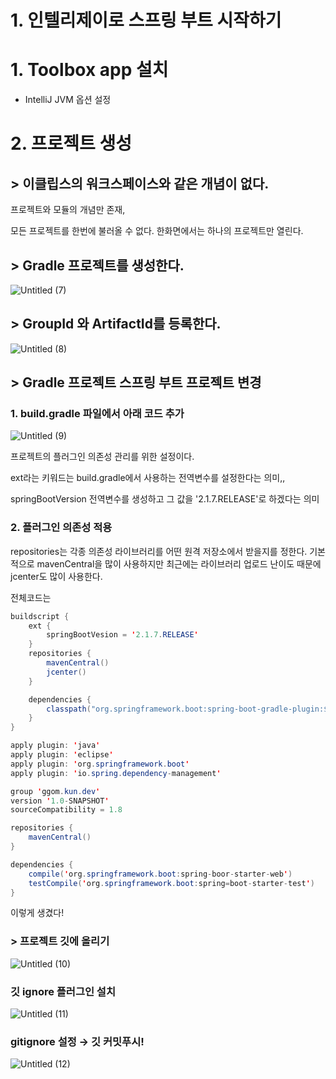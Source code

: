 # 1. 인텔리제이로 스프링 부트 시작하기

# 1.  Toolbox app 설치

- IntelliJ JVM 옵션 설정

# 2. 프로젝트 생성

## > 이클립스의 워크스페이스와 같은 개념이 없다.

프로젝트와 모듈의 개념만 존재,

모든 프로젝트를 한번에 불러올 수 없다. 한화면에서는 하나의 프로젝트만 열린다.

## > Gradle 프로젝트를 생성한다.

![Untitled (7)](https://user-images.githubusercontent.com/58289110/111097356-b2fc7980-8584-11eb-8934-4ea00f2e2f25.png)

## > GroupId 와 ArtifactId를 등록한다.

![Untitled (8)](https://user-images.githubusercontent.com/58289110/111097374-bbed4b00-8584-11eb-8c01-908f04760e89.png)

## > Gradle 프로젝트 스프링 부트 프로젝트 변경

### 1. build.gradle 파일에서 아래 코드 추가

![Untitled (9)](https://user-images.githubusercontent.com/58289110/111097399-c60f4980-8584-11eb-9744-a81210e5d93f.png)

프로젝트의 플러그인 의존성 관리를 위한 설정이다.

ext라는 키워드는 build.gradle에서 사용하는 전역변수를 설정한다는 의미,,

springBootVersion 전역변수를 생성하고 그 값을 '2.1.7.RELEASE'로 하겠다는 의미

### 2. 플러그인 의존성 적용

repositories는 각종 의존성 라이브러리를 어떤 원격 저장소에서 받을지를 정한다. 기본적으로 mavenCentral을 많이 사용하지만 최근에는 라이브러리 업로드 난이도 때문에 jcenter도 많이 사용한다.

전체코드는

```java
buildscript {
    ext {
        springBootVesion = '2.1.7.RELEASE'
    }
    repositories {
        mavenCentral()
        jcenter()
    }

    dependencies {
        classpath("org.springframework.boot:spring-boot-gradle-plugin:${springBootVersion}")
    }
}

apply plugin: 'java'
apply plugin: 'eclipse'
apply plugin: 'org.springframework.boot'
apply plugin: 'io.spring.dependency-management'

group 'ggom.kun.dev'
version '1.0-SNAPSHOT'
sourceCompatibility = 1.8

repositories {
    mavenCentral()
}

dependencies {
    compile('org.springframework.boot:spring-boor-starter-web')
    testCompile('org.springframework.boot:spring=boot-starter-test')
}
```

이렇게 생겼다!

### > 프로젝트 깃에 올리기

![Untitled (10)](https://user-images.githubusercontent.com/58289110/111097402-c7407680-8584-11eb-9bbc-d2bb91e023ea.png)

### 깃 ignore 플러그인 설치

![Untitled (11)](https://user-images.githubusercontent.com/58289110/111097405-c7d90d00-8584-11eb-9f11-1ee57ceefeeb.png)

### gitignore 설정 → 깃 커밋푸시!

![Untitled (12)](https://user-images.githubusercontent.com/58289110/111097406-c90a3a00-8584-11eb-96db-40389dc734f2.png)
